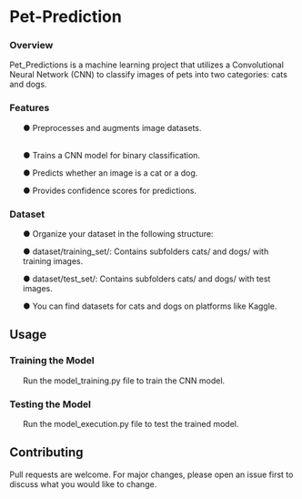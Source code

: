 # Pet-Prediction
### Overview

Pet_Predictions is a machine learning project that utilizes a Convolutional Neural Network (CNN) to classify images of pets into two categories: cats and dogs.

### Features

<ul dir="auto">
● Preprocesses and augments image datasets.

<br>● Trains a CNN model for binary classification.</br> 

● Predicts whether an image is a cat or a dog.

● Provides confidence scores for predictions. 
</ul>

### Dataset
<ul dir="auto">

● Organize your dataset in the following structure:

● dataset/training_set/: Contains subfolders cats/ and dogs/ with training images.

● dataset/test_set/: Contains subfolders cats/ and dogs/ with test images.

● You can find datasets for cats and dogs on platforms like Kaggle.
</ul>

## Usage

### Training the Model
<ul dir="auto">
Run the model_training.py file to train the CNN model.
</ul>

### Testing the Model
<ul dir="auto">
Run the model_execution.py file to test the trained model.
</ul>

## Contributing
Pull requests are welcome. For major changes, please open an issue first to discuss what you would like to change.